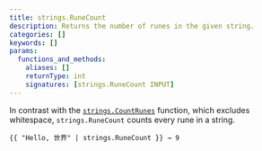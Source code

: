 ```yaml
---
title: strings.RuneCount
description: Returns the number of runes in the given string.
categories: []
keywords: []
params:
  functions_and_methods:
    aliases: []
    returnType: int
    signatures: [strings.RuneCount INPUT]
---
```


In contrast with the [`strings.CountRunes`][] function, which excludes whitespace, `strings.RuneCount` counts every rune in a string.

```go-html-template
{{ "Hello, 世界" | strings.RuneCount }} → 9
```

[`strings.CountRunes`]: /docs/reference/functions/strings/countrunes/
